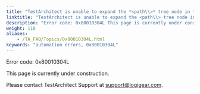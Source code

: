 ```yaml
--- 
title: "TestArchitect is unable to expand the *<path\\>* tree node in the *<controlName\\>* control, which resides in the *<windowName\\>* window."
linktitle: "TestArchitect is unable to expand the <path\\> tree node in the <controlName\\> control, which resides in the <windowName\\> window."
description: "Error code: 0x80010304L This page is currently under construction. Please contact TestArchitect Support at support@logigear.com ."
weight: 118
aliases: 
    - /TA_FAQ/Topics/0x80010304L.html
keywords: "automation errors, 0x80010304L"
---
```


Error code: 0x80010304L

This page is currently under construction.

Please contact TestArchitect Support at [support@logigear.com](mailto:support@logigear.com).




